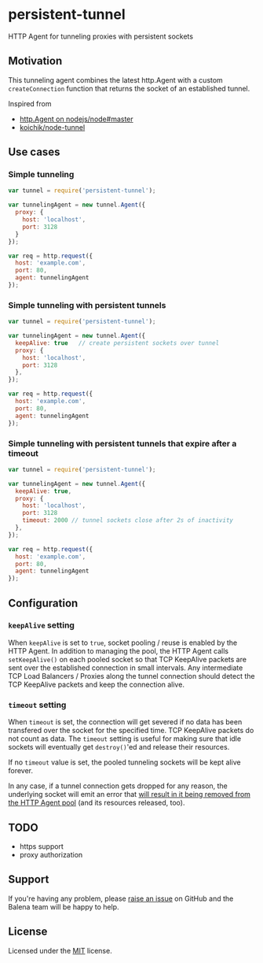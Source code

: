 # persistent-tunnel

HTTP Agent for tunneling proxies with persistent sockets

## Motivation

This tunneling agent combines the latest http.Agent with a custom `createConnection` function
that returns the socket of an established tunnel.

Inspired from

* [http.Agent on nodejs/node#master](https://github.com/nodejs/node/commit/9bee03aaf2d8137a5e490150e759750ccdc65202)
* [koichik/node-tunnel](https://github.com/koichik/node-tunnel)

## Use cases

### Simple tunneling

```javascript
var tunnel = require('persistent-tunnel');

var tunnelingAgent = new tunnel.Agent({
  proxy: {
    host: 'localhost',
    port: 3128
  }
});

var req = http.request({
  host: 'example.com',
  port: 80,
  agent: tunnelingAgent
});
```

### Simple tunneling with persistent tunnels

```javascript
var tunnel = require('persistent-tunnel');

var tunnelingAgent = new tunnel.Agent({
  keepAlive: true   // create persistent sockets over tunnel
  proxy: {
    host: 'localhost',
    port: 3128
  },
});

var req = http.request({
  host: 'example.com',
  port: 80,
  agent: tunnelingAgent
});
```

### Simple tunneling with persistent tunnels that expire after a timeout

```javascript
var tunnel = require('persistent-tunnel');

var tunnelingAgent = new tunnel.Agent({
  keepAlive: true,
  proxy: {
    host: 'localhost',
    port: 3128
    timeout: 2000 // tunnel sockets close after 2s of inactivity
  },
});

var req = http.request({
  host: 'example.com',
  port: 80,
  agent: tunnelingAgent
});
```

## Configuration

### `keepAlive` setting

When `keepAlive` is set to `true`, socket pooling / reuse
is enabled by the HTTP Agent. In addition to managing the pool,
the HTTP Agent calls `setKeepAlive()` on each pooled socket so
that TCP KeepAlive packets are sent over the established connection
in small intervals. Any intermediate TCP Load Balancers / Proxies
along the tunnel connection should detect the TCP KeepAlive packets
and keep the connection alive.

### `timeout` setting

When `timeout` is set, the connection will get severed if no data has
been transfered over the socket for the specified time. TCP KeepAlive
packets do not count as data. The `timeout` setting is useful for making sure
that idle sockets will eventually get `destroy()`'ed and release their
resources.

If no `timeout` value is set, the pooled tunneling sockets will be kept alive forever.

In any case, if a tunnel connection gets dropped for any reason, the underlying
socket will emit an error that [will result in it being removed from the
HTTP Agent pool](https://github.com/balena-io/persistent-tunnel/blob/master/vendor/_http_agent.js#L246-L252) (and its resources released, too).

TODO
----
* https support
* proxy authorization

Support
-------

If you're having any problem, please [raise an issue](https://github.com/balena-io/persistent-tunnel/issues/new) on GitHub and the Balena team will be happy to help.

## License

Licensed under the [MIT](https://github.com/balena-io/persistent-tunnel/blob/master/LICENSE) license.
